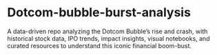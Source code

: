 # Dotcom-bubble-burst-analysis
A data-driven repo analyzing the Dotcom Bubble’s rise and crash, with historical stock data, IPO trends, impact insights, visual notebooks, and curated resources to understand this iconic financial boom-bust.
